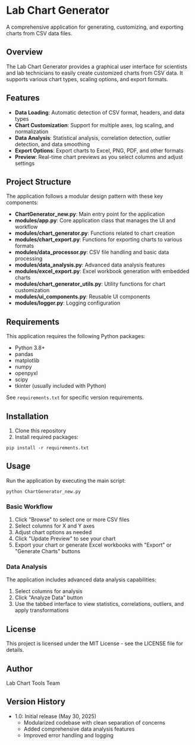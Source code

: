 # Lab Chart Generator

A comprehensive application for generating, customizing, and exporting charts from CSV data files.

## Overview

The Lab Chart Generator provides a graphical user interface for scientists and lab technicians to easily create customized charts from CSV data. It supports various chart types, scaling options, and export formats.

## Features

- **Data Loading**: Automatic detection of CSV format, headers, and data types
- **Chart Customization**: Support for multiple axes, log scaling, and normalization
- **Data Analysis**: Statistical analysis, correlation detection, outlier detection, and data smoothing
- **Export Options**: Export charts to Excel, PNG, PDF, and other formats
- **Preview**: Real-time chart previews as you select columns and adjust settings

## Project Structure

The application follows a modular design pattern with these key components:

- **ChartGenerator_new.py**: Main entry point for the application
- **modules/app.py**: Core application class that manages the UI and workflow
- **modules/chart_generator.py**: Functions related to chart creation
- **modules/chart_export.py**: Functions for exporting charts to various formats
- **modules/data_processor.py**: CSV file handling and basic data processing
- **modules/data_analysis.py**: Advanced data analysis features
- **modules/excel_export.py**: Excel workbook generation with embedded charts
- **modules/chart_generator_utils.py**: Utility functions for chart customization
- **modules/ui_components.py**: Reusable UI components
- **modules/logger.py**: Logging configuration

## Requirements

This application requires the following Python packages:

- Python 3.8+
- pandas
- matplotlib
- numpy
- openpyxl
- scipy
- tkinter (usually included with Python)

See `requirements.txt` for specific version requirements.

## Installation

1. Clone this repository
2. Install required packages:
```
pip install -r requirements.txt
```

## Usage

Run the application by executing the main script:

```
python ChartGenerator_new.py
```

### Basic Workflow

1. Click "Browse" to select one or more CSV files
2. Select columns for X and Y axes
3. Adjust chart options as needed
4. Click "Update Preview" to see your chart
5. Export your chart or generate Excel workbooks with "Export" or "Generate Charts" buttons

### Data Analysis

The application includes advanced data analysis capabilities:

1. Select columns for analysis
2. Click "Analyze Data" button
3. Use the tabbed interface to view statistics, correlations, outliers, and apply transformations

## License

This project is licensed under the MIT License - see the LICENSE file for details.

## Author

Lab Chart Tools Team

## Version History

- 1.0: Initial release (May 30, 2025)
  - Modularized codebase with clean separation of concerns
  - Added comprehensive data analysis features
  - Improved error handling and logging
